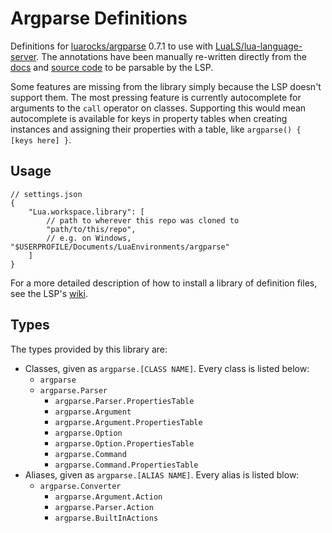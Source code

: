 # Argparse Definitions

Definitions for [luarocks/argparse](https://github.com/luarocks/argparse) 0.7.1 to use with [LuaLS/lua-language-server](https://github.com/LuaLS/lua-language-server). The annotations have been manually re-written directly from the [docs](https://argparse.readthedocs.io/en/stable/parsers.html) and [source code](https://github.com/luarocks/argparse) to be parsable by the LSP.

Some features are missing from the library simply because the LSP doesn't support them. The most pressing feature is currently autocomplete for arguments to the `call` operator on classes. Supporting this would mean autocomplete is available for keys in property tables when creating instances and assigning their properties with a table, like `argparse() { [keys here] }`.

## Usage

```jsonc
// settings.json
{
	"Lua.workspace.library": [
		// path to wherever this repo was cloned to
		"path/to/this/repo",
		// e.g. on Windows, "$USERPROFILE/Documents/LuaEnvironments/argparse"
	]
}
```

For a more detailed description of how to install a library of definition files, see the LSP's [wiki](https://github.com/sumneko/lua-language-server/wiki/Libraries).

## Types

The types provided by this library are:

* Classes, given as `argparse.[CLASS NAME]`. Every class is listed below:
  * `argparse`
  * `argparse.Parser`
	* `argparse.Parser.PropertiesTable`
	* `argparse.Argument`
	* `argparse.Argument.PropertiesTable`
	* `argparse.Option`
	* `argparse.Option.PropertiesTable`
	* `argparse.Command`
	* `argparse.Command.PropertiesTable`
* Aliases, given as `argparse.[ALIAS NAME]`. Every alias is listed blow:
  * `argparse.Converter`
	* `argparse.Argument.Action`
	* `argparse.Parser.Action`
	* `argparse.BuiltInActions`
